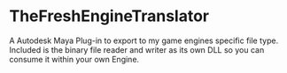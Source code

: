 # TheFreshEngineTranslator
A Autodesk Maya Plug-in to export to my game engines specific file type. Included is the binary file reader and writer as its own DLL so you can consume it within your own Engine.
